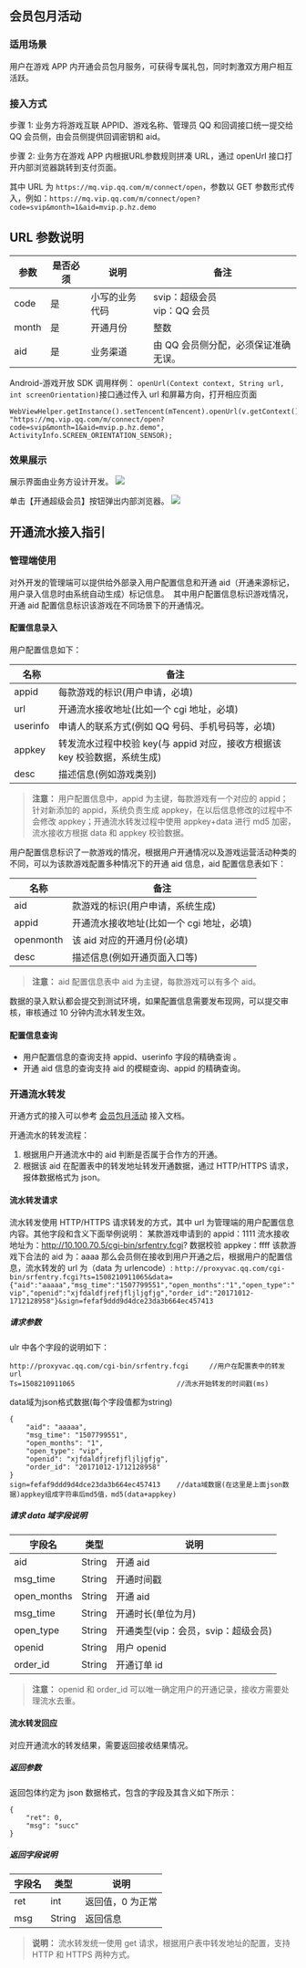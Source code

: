 ## 会员包月活动

### 适用场景
用户在游戏 APP 内开通会员包月服务，可获得专属礼包，同时刺激双方用户相互活跃。

### 接入方式

步骤 1: 业务方将游戏互联 APPID、游戏名称、管理员 QQ 和回调接口统一提交给 QQ 会员侧，由会员侧提供回调密钥和 aid。

步骤 2: 业务方在游戏 APP 内根据URL参数规则拼凑 URL，通过 openUrl 接口打开内部浏览器跳转到支付页面。

其中 URL 为 `https://mq.vip.qq.com/m/connect/open`，参数以 GET 参数形式传入，例如：`https://mq.vip.qq.com/m/connect/open?code=svip&month=1&aid=mvip.p.hz.demo`

## URL 参数说明

| 参数 | 是否必须 | 说明 | 备注 |
|---------|---------|---------|---------|
| code | 是 | 小写的业务代码 | svip：超级会员<br>vip：QQ 会员 |
| month | 是 | 开通月份 | 整数 |
| aid | 是 | 业务渠道 | 由 QQ 会员侧分配，必须保证准确无误。 |

Android-游戏开放 SDK 调用样例：
`openUrl(Context context, String url, int screenOrientation)`接口通过传入 url 和屏幕方向，打开相应页面
```
WebViewHelper.getInstance().setTencent(mTencent).openUrl(v.getContext(), "https://mq.vip.qq.com/m/connect/open?code=svip&month=1&aid=mvip.p.hz.demo", ActivityInfo.SCREEN_ORIENTATION_SENSOR);
```

### 效果展示
展示界面由业务方设计开发。
![](https://mc.qcloudimg.com/static/img/de8d55dc1648837e1a846b8fd25d7cb7/image.png)

单击【开通超级会员】按钮弹出内部浏览器。
![](https://mc.qcloudimg.com/static/img/2a0b4b95932fa254fad8e5e77ae801e1/image.png)


## 开通流水接入指引

### 管理端使用
对外开发的管理端可以提供给外部录入用户配置信息和开通 aid（开通来源标记，用户录入信息时由系统自动生成）标记信息。 
其中用户配置信息标识游戏情况，开通 aid 配置信息标识该游戏在不同场景下的开通情况。

#### 配置信息录入
用户配置信息如下：

 
| 名称	| 备注 |
|--------|--------|
| appid	| 每款游戏的标识(用户申请，必填) |
| url	| 开通流水接收地址(比如一个 cgi 地址，必填) |
| userinfo	| 申请人的联系方式(例如 QQ 号码、手机号码等，必填) |
| appkey |	转发流水过程中校验 key(与 appid 对应，接收方根据该 key 校验数据，系统生成) |
|desc	| 描述信息(例如游戏类别) |

>**注意：**
>用户配置信息中，appid 为主键，每款游戏有一个对应的 appid；
>针对新添加的 appid，系统负责生成 appkey，在以后信息修改的过程中不会修改 appkey；开通流水转发过程中使用 appkey+data 进行 md5 加密，流水接收方根据 data 和 appkey 校验数据。


用户配置信息标识了一款游戏的情况，根据用户开通情况以及游戏运营活动种类的不同，可以为该款游戏配置多种情况下的开通 aid 信息，aid 配置信息表如下：

| 名称	| 备注 |
|--------|--------|
| aid	| 款游戏的标识(用户申请，系统生成) |
| appid	| 开通流水接收地址(比如一个 cgi 地址，必填) |
| openmonth	| 该 aid 对应的开通月份(必填) |
| desc	| 描述信息(例如开通页面入口等) |

>**注意：**
>aid 配置信息表中 aid 为主键，每款游戏可以有多个 aid。

数据的录入默认都会提交到测试环境，如果配置信息需要发布现网，可以提交审核，审核通过 10 分钟内流水转发生效。

#### 配置信息查询
- 用户配置信息的查询支持 appid、userinfo 字段的精确查询 。
- 开通 aid 信息的查询支持 aid 的模糊查询、appid 的精确查询。

### 开通流水转发
开通方式的接入可以参考 [会员包月活动]() 接入文档。 

开通流水的转发流程：
1. 根据用户开通流水中的 aid 判断是否属于合作方的开通。 
2. 根据该 aid 在配置表中的转发地址转发开通数据，通过 HTTP/HTTPS 请求，报体数据格式为 json。

#### 流水转发请求
流水转发使用 HTTP/HTTPS 请求转发的方式，其中 url 为管理端的用户配置信息内容。其他字段和含义下面举例说明：
某款游戏申请到的 appid：1111
流水接收地址为：http://10.100.70.5/cgi-bin/srfentry.fcgi?
数据校验 appkey：ffff
该款游戏下合法的 aid 为：aaaa
那么会员侧在接收到用户开通之后，根据用户的配置信息，流水转发的 url 为（data 为 urlencode）:
`http://proxyvac.qq.com/cgi-bin/srfentry.fcgi?ts=1508210911065&data={"aid":"aaaaa","msg_time":"1507799551","open_months":"1","open_type":"vip","openid":"xjfdaldfjrefjfljljgfjg","order_id":"20171012-1712128958"}&sign=fefaf9ddd9d4dce23da3b664ec457413`

##### 请求参数
ulr 中各个字段的说明如下：
```
http://proxyvac.qq.com/cgi-bin/srfentry.fcgi     //用户在配置表中的转发url
Ts=1508210911065                         //流水开始转发的时间戳(ms)
```
data域为json格式数据(每个字段值都为string)
```
{
    "aid": "aaaaa",                      
    "msg_time": "1507799551",            
    "open_months": "1",                  
    "open_type": "vip",                  
    "openid": "xjfdaldfjrefjfljljgfjg",  
    "order_id": "20171012-1712128958"    
}
sign=fefaf9ddd9d4dce23da3b664ec457413    //data域数据(在这里是上面json数据)appkey组成字符串后md5值，md5(data+appkey)
```

##### 请求 data 域字段说明

| 字段名 | 类型 | 说明 |
|---------|---------|---------|
| aid | String | 开通 aid |
| msg_time | String | 开通时间戳 |
| open_months |String | 开通 aid |
| msg_time | String | 开通时长(单位为月) |
| open_type | String | 开通类型(vip：会员，svip：超级会员) |
| openid | String | 用户 openid |
| order_id | String | 开通订单 id |

>**注意：**
>openid 和 order_id 可以唯一确定用户的开通记录，接收方需要处理流水去重。


#### 流水转发回应
对应开通流水的转发结果，需要返回接收结果情况。

##### 返回参数
返回包体约定为 json 数据格式，包含的字段及其含义如下所示：
```
{
    "ret": 0,                     
    "msg": "succ"
}
```
##### 返回字段说明 

| 字段名 | 类型 | 说明 |
|---------|---------|---------|
| ret | int | 返回值，0 为正常 |
| msg | String | 返回信息 |

>**说明：**
>流水转发统一使用 get 请求，根据用户表中转发地址的配置，支持 HTTP 和 HTTPS 两种方式。
